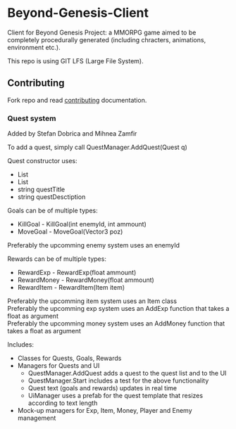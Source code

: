 # Beyond-Genesis-Client
Client for Beyond Genesis Project: a MMORPG game aimed to be completely procedurally generated (including chracters, animations, environment etc.).

This repo is using GIT LFS (Large File System).

## Contributing
Fork repo and read [contributing](https://github.com/UPB-Graphics/Beyond-Genesis-Client/blob/main/CONTRIBUTING.md) documentation.

### Quest system
Added by Stefan Dobrica and Mihnea Zamfir

To add a quest, simply call QuestManager.AddQuest(Quest q)

Quest constructor uses:
- List<Goal>
- List<Reward>
- string questTitle
- string questDesctiption

Goals can be of multiple types:
- KillGoal - KillGoal(int enemyId, int ammount)
- MoveGoal - MoveGoal(Vector3 poz)

Preferably the upcomming enemy system uses an enemyId

Rewards can be of multiple types:
- RewardExp - RewardExp(float ammount)
- RewardMoney - RewardMoney(float ammount)
- RewardItem - RewardItem(Item item)

Preferably the upcomming item system uses an Item class <br />
Preferably the upcomming exp system uses an AddExp function that takes a float as argument<br />
Preferably the upcomming money system uses an AddMoney function that takes a float as argument

Includes:
- Classes for Quests, Goals, Rewards
- Managers for Quests and UI
    - QuestManager.AddQuest adds a quest to the quest list and to the UI
    - QuestManager.Start includes a test for the above functionality
    - Quest text (goals and rewards) updates in real time
    - UiManager uses a prefab for the quest template that resizes according to text length
- Mock-up managers for Exp, Item, Money, Player and Enemy management
